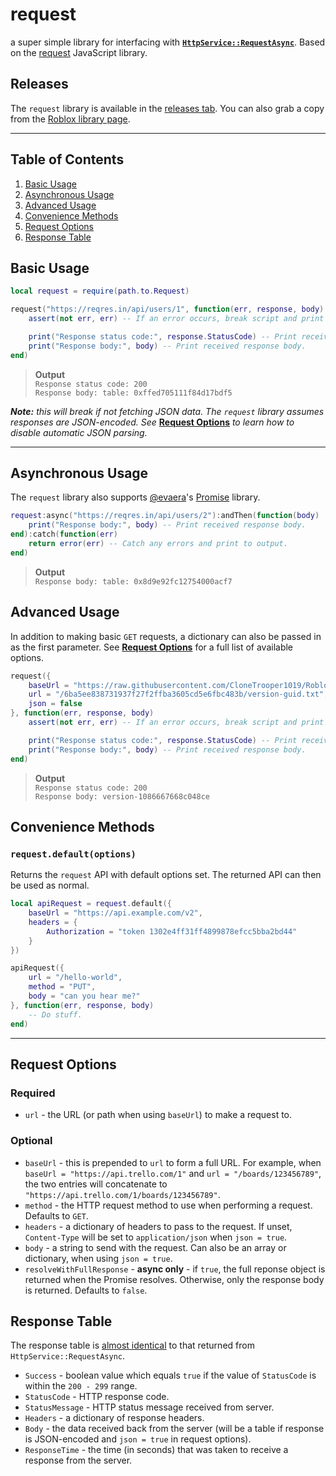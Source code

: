 # request
a super simple library for interfacing with [**`HttpService::RequestAsync`**](https://developer.roblox.com/en-us/api-reference/function/HttpService/RequestAsync). Based on the [request](https://github.com/request/request) JavaScript library.

## Releases
The `request` library is available in the [releases tab](../../releases/latest). You can also grab a copy from the [Roblox library page](https://www.roblox.com/library/2847890638).

-----

## Table of Contents
1. [Basic Usage](#basic-usage)
2. [Asynchronous Usage](#asynchronous-usage)
3. [Advanced Usage](#advanced-usage)
4. [Convenience Methods](#convenience-methods)
5. [Request Options](#request-options)
6. [Response Table](#response-table)

## Basic Usage
```lua
local request = require(path.to.Request)

request("https://reqres.in/api/users/1", function(err, response, body)
    assert(not err, err) -- If an error occurs, break script and print to output.

    print("Response status code:", response.StatusCode) -- Print received status code.
    print("Response body:", body) -- Print received response body.
end)
```

> **Output**\
> `Response status code: 200`\
> `Response body: table: 0xffed705111f84d17bdf5`

***Note:** this will break if not fetching JSON data. The `request` library assumes responses are JSON-encoded. See* [**Request Options**](#request-options) *to learn how to disable automatic JSON parsing.*

-----

## Asynchronous Usage
The `request` library also supports [@evaera](https://github.com/evaera)'s [Promise](https://github.com/evaera/roblox-lua-promise) library.

```lua
request:async("https://reqres.in/api/users/2"):andThen(function(body)
    print("Response body:", body) -- Print received response body.
end):catch(function(err)
    return error(err) -- Catch any errors and print to output.
end)
```

> **Output**\
> `Response body: table: 0x8d9e92fc12754000acf7`

## Advanced Usage
In addition to making basic `GET` requests, a dictionary can also be passed in as the first parameter. See [**Request Options**](#request-options) for a full list of available options.

```lua
request({
    baseUrl = "https://raw.githubusercontent.com/CloneTrooper1019/Roblox-Client-Tracker",
    url = "/6ba5ee838731937f27f2ffba3605cd5e6fbc483b/version-guid.txt",
    json = false
}, function(err, response, body)
    assert(not err, err) -- If an error occurs, break script and print to output.

    print("Response status code:", response.StatusCode) -- Print received status code.
    print("Response body:", body) -- Print received response body.
end)
```

> **Output**\
> `Response status code: 200`\
> `Response body: version-1086667668c048ce`

## Convenience Methods
### `request.default(options)`
Returns the `request` API with default options set. The returned API can then be used as normal.

```lua
local apiRequest = request.default({
    baseUrl = "https://api.example.com/v2",
    headers = {
        Authorization = "token 1302e4ff31ff4899878efcc5bba2bd44"
    }
})

apiRequest({
    url = "/hello-world",
    method = "PUT",
    body = "can you hear me?"
}, function(err, response, body)
    -- Do stuff.
end)
```

-----

## Request Options
### Required

- `url` - the URL (or path when using `baseUrl`) to make a request to.

### Optional

- `baseUrl` - this is prepended to `url` to form a full URL. For example, when `baseUrl = "https://api.trello.com/1"` and `url = "/boards/123456789"`, the two entries will concatenate to `"https://api.trello.com/1/boards/123456789"`.
- `method` - the HTTP request method to use when performing a request. Defaults to `GET`.
- `headers` - a dictionary of headers to pass to the request. If unset, `Content-Type` will be set to `application/json` when `json = true`.
- `body` - a string to send with the request. Can also be an array or dictionary, when using `json = true`.
- `resolveWithFullResponse` - **async only** - if `true`, the full reponse object is returned when the Promise resolves. Otherwise, only the response body is returned. Defaults to `false`.

## Response Table
The response table is [almost identical](https://developer.roblox.com/en-us/api-reference/function/HttpService/RequestAsync#response-dictionary-fields) to that returned from `HttpService::RequestAsync`.

- `Success` - boolean value which equals `true` if the value of `StatusCode` is within the `200 - 299` range.
- `StatusCode` - HTTP response code.
- `StatusMessage` - HTTP status message received from server.
- `Headers` - a dictionary of response headers.
- `Body` - the data received back from the server (will be a table if response is JSON-encoded and `json = true` in request options).
- `ResponseTime` - the time (in seconds) that was taken to receive a response from the server.
